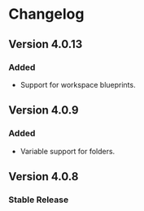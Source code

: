 # **Changelog**

## Version 4.0.13
### Added
- Support for workspace blueprints.

## Version 4.0.9
### Added
- Variable support for folders.

## Version 4.0.8
### Stable Release

